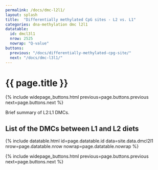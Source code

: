 ```yaml
---
permalink: /docs/dmc-l2l1/
layout: splash
title:  "Differentially methylated CpG sites - L2 vs. L1"
categories: dna-methylation dmc l2l1
datatable:
  id: dmcl3l1
  nrow: 2525
  nowrap: "Q-value"
buttons:
  previous: "/docs/differentially-methylated-cpg-site/"
  next: "/docs/dmc-l3l1/"
---
```


# {{ page.title }}

{% include widepage_buttons.html previous=page.buttons.previous
  next=page.buttons.next %}

Brief summary of L2:L1 DMCs.

## List of the DMCs between L1 and L2 diets

{% include datatable.html id=page.datatable.id
  data=site.data.dmcl2l1 nrow=page.datatable.nrow
  nowrap=page.datatable.nowrap %}

{% include widepage_buttons.html previous=page.buttons.previous
  next=page.buttons.next %}

